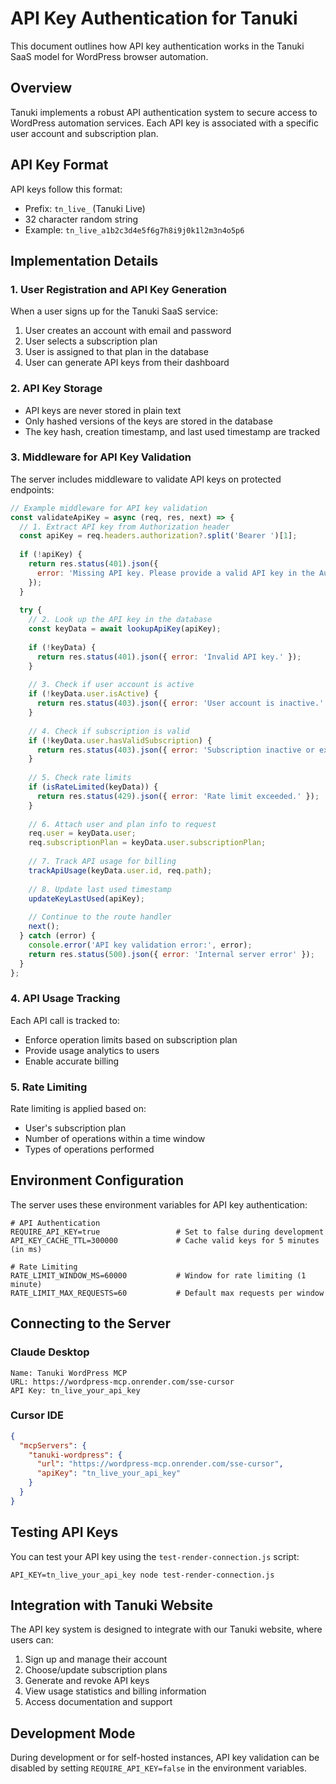 # API Key Authentication for Tanuki

This document outlines how API key authentication works in the Tanuki SaaS model for WordPress browser automation.

## Overview

Tanuki implements a robust API authentication system to secure access to WordPress automation services. Each API key is associated with a specific user account and subscription plan.

## API Key Format

API keys follow this format:
- Prefix: `tn_live_` (Tanuki Live)
- 32 character random string
- Example: `tn_live_a1b2c3d4e5f6g7h8i9j0k1l2m3n4o5p6`

## Implementation Details

### 1. User Registration and API Key Generation

When a user signs up for the Tanuki SaaS service:
1. User creates an account with email and password
2. User selects a subscription plan
3. User is assigned to that plan in the database
4. User can generate API keys from their dashboard

### 2. API Key Storage

- API keys are never stored in plain text
- Only hashed versions of the keys are stored in the database
- The key hash, creation timestamp, and last used timestamp are tracked

### 3. Middleware for API Key Validation

The server includes middleware to validate API keys on protected endpoints:

```javascript
// Example middleware for API key validation
const validateApiKey = async (req, res, next) => {
  // 1. Extract API key from Authorization header
  const apiKey = req.headers.authorization?.split('Bearer ')[1];
  
  if (!apiKey) {
    return res.status(401).json({ 
      error: 'Missing API key. Please provide a valid API key in the Authorization header.' 
    });
  }
  
  try {
    // 2. Look up the API key in the database
    const keyData = await lookupApiKey(apiKey);
    
    if (!keyData) {
      return res.status(401).json({ error: 'Invalid API key.' });
    }
    
    // 3. Check if user account is active
    if (!keyData.user.isActive) {
      return res.status(403).json({ error: 'User account is inactive.' });
    }
    
    // 4. Check if subscription is valid
    if (!keyData.user.hasValidSubscription) {
      return res.status(403).json({ error: 'Subscription inactive or expired.' });
    }
    
    // 5. Check rate limits
    if (isRateLimited(keyData)) {
      return res.status(429).json({ error: 'Rate limit exceeded.' });
    }
    
    // 6. Attach user and plan info to request
    req.user = keyData.user;
    req.subscriptionPlan = keyData.user.subscriptionPlan;
    
    // 7. Track API usage for billing
    trackApiUsage(keyData.user.id, req.path);
    
    // 8. Update last used timestamp
    updateKeyLastUsed(apiKey);
    
    // Continue to the route handler
    next();
  } catch (error) {
    console.error('API key validation error:', error);
    return res.status(500).json({ error: 'Internal server error' });
  }
};
```

### 4. API Usage Tracking

Each API call is tracked to:
- Enforce operation limits based on subscription plan
- Provide usage analytics to users
- Enable accurate billing

### 5. Rate Limiting

Rate limiting is applied based on:
- User's subscription plan
- Number of operations within a time window
- Types of operations performed

## Environment Configuration

The server uses these environment variables for API key authentication:

```
# API Authentication
REQUIRE_API_KEY=true                 # Set to false during development
API_KEY_CACHE_TTL=300000             # Cache valid keys for 5 minutes (in ms)

# Rate Limiting
RATE_LIMIT_WINDOW_MS=60000           # Window for rate limiting (1 minute)
RATE_LIMIT_MAX_REQUESTS=60           # Default max requests per window
```

## Connecting to the Server

### Claude Desktop

```
Name: Tanuki WordPress MCP
URL: https://wordpress-mcp.onrender.com/sse-cursor
API Key: tn_live_your_api_key
```

### Cursor IDE

```json
{
  "mcpServers": {
    "tanuki-wordpress": {
      "url": "https://wordpress-mcp.onrender.com/sse-cursor",
      "apiKey": "tn_live_your_api_key"
    }
  }
}
```

## Testing API Keys

You can test your API key using the `test-render-connection.js` script:

```
API_KEY=tn_live_your_api_key node test-render-connection.js
```

## Integration with Tanuki Website

The API key system is designed to integrate with our Tanuki website, where users can:
1. Sign up and manage their account
2. Choose/update subscription plans 
3. Generate and revoke API keys
4. View usage statistics and billing information
5. Access documentation and support

## Development Mode

During development or for self-hosted instances, API key validation can be disabled by setting `REQUIRE_API_KEY=false` in the environment variables. 